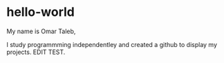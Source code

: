 # hello-world

My name is Omar Taleb,

I study programmming independentley and created a github to display my projects. 
EDIT TEST.
